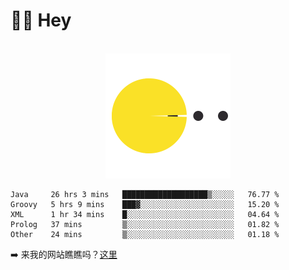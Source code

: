 
# 👋🏻 Hey
<div align="center">
	<br>
	<img src="https://raw.githubusercontent.com/Aniket965/Aniket965/master/pacman.svg?sanitize=true" width="200" height="200">
	<br>
</div>

<!--START_SECTION:waka-->
```text
Java     26 hrs 3 mins   ███████████████████▒░░░░░   76.77 % 
Groovy   5 hrs 9 mins    ███▓░░░░░░░░░░░░░░░░░░░░░   15.20 % 
XML      1 hr 34 mins    █░░░░░░░░░░░░░░░░░░░░░░░░   04.64 % 
Prolog   37 mins         ▒░░░░░░░░░░░░░░░░░░░░░░░░   01.82 % 
Other    24 mins         ▒░░░░░░░░░░░░░░░░░░░░░░░░   01.18 % 
```
<!--END_SECTION:waka-->

 ➡️  来我的网站瞧瞧吗？[这里](https://www.shaolongfei.com)
